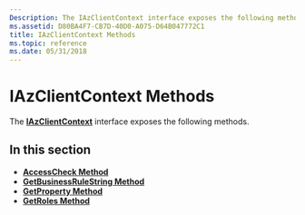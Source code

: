 ```yaml
---
Description: The IAzClientContext interface exposes the following methods.
ms.assetid: D80BA4F7-CB7D-40D0-A075-D64B047772C1
title: IAzClientContext Methods
ms.topic: reference
ms.date: 05/31/2018
---
```


# IAzClientContext Methods

The [**IAzClientContext**](/windows/desktop/api/Azroles/nn-azroles-iazclientcontext) interface exposes the following methods.

## In this section

-   [**AccessCheck Method**](/windows/desktop/api/Azroles/nf-azroles-iazclientcontext-accesscheck)
-   [**GetBusinessRuleString Method**](/windows/desktop/api/Azroles/nf-azroles-iazclientcontext-getbusinessrulestring)
-   [**GetProperty Method**](/windows/desktop/api/Azroles/nf-azroles-iazclientcontext-getproperty)
-   [**GetRoles Method**](/windows/desktop/api/Azroles/nf-azroles-iazclientcontext-getroles)

 

 



